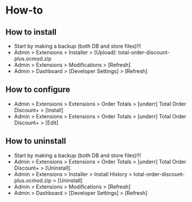 # How-to

## How to install
* Start by making a backup (both DB and store files)!!!
* Admin > Extensions > Installer > [Upload]: total-order-discount-plus.ocmod.zip
* Admin > Extensions > Modifications > [Refresh]
* Admin > Dashboard > [Developer Settings] > [Refresh]

## How to configure
* Admin > Extensions > Extensions > Order Totals > [underr] Total Order Discount+ > [Install]
* Admin > Extensions > Extensions > Order Totals > [underr] Total Order Discount+ > [Edit]

## How to uninstall
* Start by making a backup (both DB and store files)!!!
* Admin > Extensions > Extensions > Order Totals > [underr] Total Order Discount+ > [Uninstall].
* Admin > Extensions > Installer > Install History > total-order-discount-plus.ocmod.zip > [Uninstall]
* Admin > Extensions > Modifications > [Refresh]
* Admin > Dashboard > [Developer Settings] > [Refresh]

